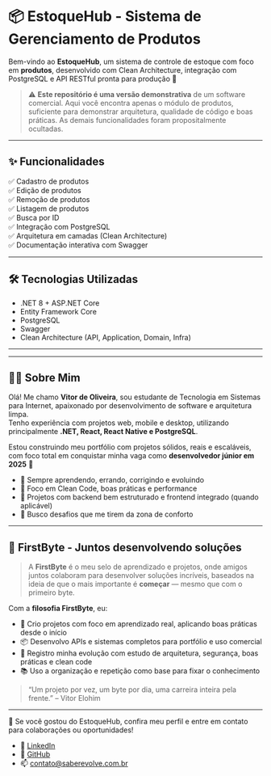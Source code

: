 # 📦 EstoqueHub - Sistema de Gerenciamento de Produtos

Bem-vindo ao **EstoqueHub**, um sistema de controle de estoque com foco em **produtos**, desenvolvido com Clean Architecture, integração com PostgreSQL e API RESTful pronta para produção 🚀

> ⚠️ **Este repositório é uma versão demonstrativa** de um software comercial. Aqui você encontra apenas o módulo de produtos, suficiente para demonstrar arquitetura, qualidade de código e boas práticas. As demais funcionalidades foram propositalmente ocultadas.

---

## ✨ Funcionalidades

✅ Cadastro de produtos  
✅ Edição de produtos  
✅ Remoção de produtos  
✅ Listagem de produtos  
✅ Busca por ID  
✅ Integração com PostgreSQL  
✅ Arquitetura em camadas (Clean Architecture)  
✅ Documentação interativa com Swagger  

---

## 🛠️ Tecnologias Utilizadas

- .NET 8 + ASP.NET Core
- Entity Framework Core
- PostgreSQL
- Swagger
- Clean Architecture (API, Application, Domain, Infra)

---


---

## 🧑‍💻 Sobre Mim

Olá! Me chamo **Vitor de Oliveira**, sou estudante de Tecnologia em Sistemas para Internet, apaixonado por desenvolvimento de software e arquitetura limpa.  
Tenho experiência com projetos web, mobile e desktop, utilizando principalmente **.NET, React, React Native e PostgreSQL**.

Estou construindo meu portfólio com projetos sólidos, reais e escaláveis, com foco total em conquistar minha vaga como **desenvolvedor júnior em 2025** 🚀

- 🧠 Sempre aprendendo, errando, corrigindo e evoluindo
- 🔧 Foco em Clean Code, boas práticas e performance
- 🧪 Projetos com backend bem estruturado e frontend integrado (quando aplicável)
- 🎯 Busco desafios que me tirem da zona de conforto

---

## 🔵 FirstByte - Juntos desenvolvendo soluções

> A **FirstByte** é o meu selo de aprendizado e projetos, onde amigos juntos colaboram para desenvolver soluções incríveis, baseados na ideia de que o mais importante é **começar** — mesmo que com o primeiro byte.

Com a **filosofia FirstByte**, eu:

- 🚀 Crio projetos com foco em aprendizado real, aplicando boas práticas desde o início
- 📦 Desenvolvo APIs e sistemas completos para portfólio e uso comercial
- 🧠 Registro minha evolução com estudo de arquitetura, segurança, boas práticas e clean code
- 📚 Uso a organização e repetição como base para fixar o conhecimento

> “Um projeto por vez, um byte por dia, uma carreira inteira pela frente.” – Vitor Elohim

---

💼 Se você gostou do EstoqueHub, confira meu perfil e entre em contato para colaborações ou oportunidades!

- 🔗 [LinkedIn](https://www.linkedin.com/in/vitor-colombelli)
- 🐙 [GitHub](https://github.com/imvitorxz)
- 📫 contato@saberevolve.com.br
